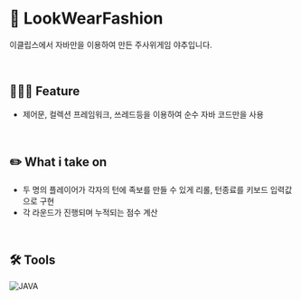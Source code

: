 # 📝 LookWearFashion

이클립스에서 자바만을 이용하여 만든 주사위게임 야추입니다.

<br/>

## 🧑🏻‍💻 Feature

- 제어문, 컬렉션 프레임워크, 쓰레드등을 이용하여 순수 자바 코드만을 사용

<br/>

## :pencil2: What i take on

- 두 명의 플레이어가 각자의 턴에 족보를 만들 수 있게 리롤, 턴종료를 키보드 입력값으로 구현
- 각 라운드가 진행되며 누적되는 점수 계산

<br/>

## 🛠 Tools
![JAVA](https://img.shields.io/badge/Java-007396?style=flat-square&logo=Java&logoColor=white)
<br/>
